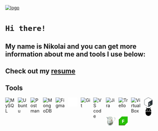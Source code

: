 [![logo](https://i.ibb.co/mttg51Q/logo.gif "nikolaiqa")](https://github.com/nikolaiqa)

# **`Hi there!`**
 
## My name is Nikolai and you can get more information about me and tools I use below:

## Сheck out my [resume](https://drive.google.com/file/d/13ccjGmmKePU6CzG8RiyijSYLzqPSi40-/view?usp=sharing "ru-version")

## Tools  

<a href="https://github.com/nikolaiqa/MySQL"><img align="left" alt="MySQL" title="MySQL" width="30px" style="padding-right:10px;" src="https://www.vectorlogo.zone/logos/mysql/mysql-icon.svg"></a>

<a href="https://github.com/nikolaiqa/Ubuntu/blob/main/Task%201%20(pwd%2C%20ls%2C%20mkdir%2C%20mv%2C%20rm).md"><img align="left" alt="Ubuntu" title="Ubuntu" width="30px" style="padding-right:10px;" src="https://www.vectorlogo.zone/logos/ubuntu/ubuntu-icon.svg"></a>

<a href="https://github.com/nikolaiqa"><img align="left" alt="Postman" title="Postman" width="30px" style="padding-right:10px;" src="https://www.vectorlogo.zone/logos/getpostman/getpostman-icon.svg"></a>

<a href="https://github.com/nikolaiqa"><img align="left" alt="MongoDB" title="MongoDB" width="30px" style="padding-right:10px;" src="https://www.vectorlogo.zone/logos/mongodb/mongodb-icon.svg"></a>

<a href="https://github.com/nikolaiqa"><img align="left" alt="Figma" title="Figma" width="30px" style="padding-right:10px;" src="https://www.vectorlogo.zone/logos/figma/figma-icon.svg"></a>

<a href="https://github.com/nikolaiqa?tab=repositories"><img align="left" alt="GitHub" title="GitHub" width="30px" style="padding-right:10px;" src="./Sourses/github-mark-white.svg"></a>

<a href="https://github.com/nikolaiqa"><img align="left" alt="Git" title="Git" width="30px" style="padding-right:10px;" src="https://www.vectorlogo.zone/logos/git-scm/git-scm-icon.svg"></a>

<a href="https://github.com/nikolaiqa"><img align="left" alt="VS code" title="VS code" width="30px" style="padding-right:10px;" src="https://cdn.jsdelivr.net/gh/devicons/devicon/icons/vscode/vscode-original.svg"></a>

<a href="https://github.com/nikolaiqa"><img align="left" alt="Jira" title="Jira" width="30px" style="padding-right:10px;" src="https://www.vectorlogo.zone/logos/atlassian_jira/atlassian_jira-icon.svg"></a>

<a href="https://github.com/nikolaiqa"><img align="left" alt="Trello" title="Trello" width="30px" style="padding-right:10px;" src="https://www.vectorlogo.zone/logos/trello/trello-icon.svg"></a>

<a href="https://github.com/nikolaiqa"><img align="left" alt="Virtual Box" title="Virtual Box" width="30px" style="padding-right:10px;" src="https://www.vectorlogo.zone/logos/virtualbox/virtualbox-icon.svg"></a>

<a href="https://github.com/nikolaiqa/Ubuntu/blob/main/Task%202%20(echo%2C%20nano%2C%20cat%2C%20vim%2C%20grep).md"><img align="left" alt="Bash" title="Bash" width="30px" style="padding-right:10px;" src="./Sourses/Bash_Logo_Colored.svg"></a>

<a href="https://github.com/nikolaiqa"><img align="left" alt="ADB" title="ADB" width="30px" style="padding-right:10px;" src="./Sourses/adb.svg"></a>

<a href="https://github.com/nikolaiqa"><img align="left" alt="Charles Proxy" title="Charles Proxy" width="30px" style="padding-right:10px;" src="./Sourses/charlesproxyicon.svg"></a>

<a href="https://github.com/nikolaiqa"><img align="left" alt="Fiddler" title="Fiddler" width="30px" style="padding-right:10px;" src="./Sourses/Fiddler-Everywhere.png"></a>